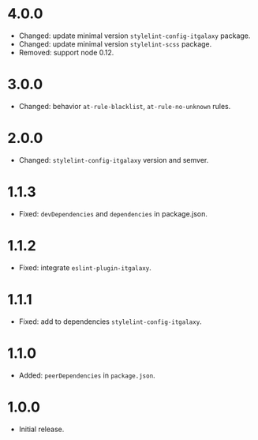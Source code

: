 # 4.0.0

- Changed: update minimal version `stylelint-config-itgalaxy` package.
- Changed: update minimal version `stylelint-scss` package.
- Removed: support node 0.12.

# 3.0.0

- Changed: behavior `at-rule-blacklist`, `at-rule-no-unknown` rules.

# 2.0.0

- Changed: `stylelint-config-itgalaxy` version and semver.

# 1.1.3

- Fixed: `devDependencies` and `dependencies` in package.json.

# 1.1.2

- Fixed: integrate `eslint-plugin-itgalaxy`.

# 1.1.1

- Fixed: add to dependencies `stylelint-config-itgalaxy`.

# 1.1.0

- Added: `peerDependencies` in `package.json`.

# 1.0.0

- Initial release.
